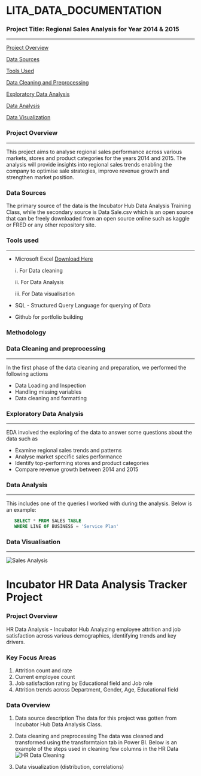 # LITA_DATA_DOCUMENTATION

### Project Title: Regional Sales Analysis for Year 2014 & 2015
---
[Project Overview](#project-overview)

[Data Sources](#data-sources)

[Tools Used](#tools-used)

[Data Cleaning and Preprocessing](#data-cleaning-and-preprocessing)

[Exploratory Data Analysis](#exploratory-data-analysis)

[Data Analysis](#data-analysis)

[Data Visualization](#data-visualization)

### Project Overview
---
This project aims to analyse regional sales performance across various markets, stores and product categories for the years 2014 and 2015. The analysis will provide insights into regional sales trends enabling the company to optimise sale strategies, improve revenue growth and strengthen market position.

### Data Sources
The primary source of the data is the Incubator Hub Data Analysis Training Class, while the secondary source is Data Sale.csv which is an open source that can be freely downloaded from an open source online such as kaggle or FRED or any other repository site.

### Tools used
---
- Microsoft Excel [Download Here](https://www.microsoft.com/en-ng/)
  
    i.  For Data cleaning
  
    ii.  For Data Analysis
  
    iii.  For Data visualisation

- SQL - Structured Query Language for querying of Data
- Github for portfolio building

### Methodology

### Data Cleaning and preprocessing
---

In the first phase of the data cleaning and preparation, we performed the following actions
  - Data Loading and Inspection
  - Handling missing variables
  - Data cleaning and formatting

### Exploratory Data Analysis
---
EDA involved the exploring of the data to answer some questions about the data such as
- Examine regional sales trends and patterns
- Analyse market specific sales performance
- Identify top-performing stores and product categories
- Compare revenue growth between 2014 and 2015

### Data Analysis
---
This includes one of the queries I worked with during the analysis. Below is an example:

``` SQL
   SELECT * FROM SALES TABLE
   WHERE LINE OF BUSINESS = 'Service Plan'  
```

### Data Visualisation
---
![Sales Analysis](https://github.com/user-attachments/assets/b4280cad-26f9-4e99-a497-eb2fcde3aaaa)


# Incubator HR Data Analysis Tracker Project

### Project Overview
HR Data Analysis - Incubator Hub
Analyzing employee attrition and job satisfaction across various demographics, identifying trends and key drivers.

### Key Focus Areas

1. Attrition count and rate
2. Current employee count
3. Job satisfaction rating by Educational field and Job role
4. Attrition trends across Department, Gender, Age, Educational field

### Data Overview
1. Data source description
   The data for this project was gotten from Incubator Hub Data Analysis Class.

2. Data cleaning and preprocessing
   The data was cleaned and transformed using the transformtaion tab in Power BI. Below is an example of the steps used in cleaning few columns in the HR Data
![HR Data Cleaning](https://github.com/user-attachments/assets/e7a14605-bc30-42b9-9c50-fc3bdd5bd4f4)


   
4. Data visualization (distribution, correlations)


